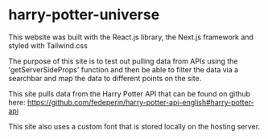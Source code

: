 # harry-potter-universe
 This website was built with the React.js library, the Next.js framework and styled with Tailwind.css

The purpose of this site is to test out pulling data from APIs using the 'getServerSideProps' function and then be able to filter the data via a searchbar and map the data to different points on the site.

This site pulls data from the Harry Potter API that can be found on github here: https://github.com/fedeperin/harry-potter-api-english#harry-potter-api

This site also uses a custom font that is stored locally on the hosting server.
